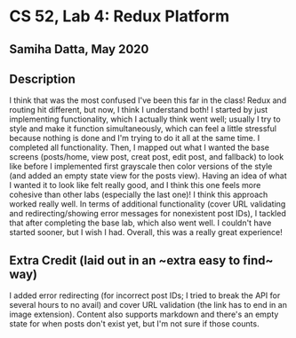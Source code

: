 # CS 52, Lab 4: Redux Platform
## Samiha Datta, May 2020

## Description
I think that was the most confused I've been this far in the class! Redux and routing hit different, but now, I think I understand both! I started by just implementing functionality, which I actually think went well; usually I try to style and make it function simultaneously, which can feel a little stressful because nothing is done and I'm trying to do it all at the same time. I completed all functionality. Then, I mapped out what I wanted the base screens (posts/home, view post, creat post, edit post, and fallback) to look like before I implemented first grayscale then color versions of the style (and added an empty state view for the posts view). Having an idea of what I wanted it to look like felt really good, and I think this one feels more cohesive than other labs (especially the last one)! I think this approach worked really well. In terms of additional functionality (cover URL validating and redirecting/showing error messages for nonexistent post IDs), I tackled that after completing the base lab, which also went well. I couldn't have started sooner, but I wish I had. Overall, this was a really great experience!

## Extra Credit (laid out in an ~extra easy to find~ way)
I added error redirecting (for incorrect post IDs; I tried to break the API for several hours to no avail) and cover URL validation (the link has to end in an image extension). Content also supports markdown and there's an empty state for when posts don't exist yet, but I'm not sure if those counts.